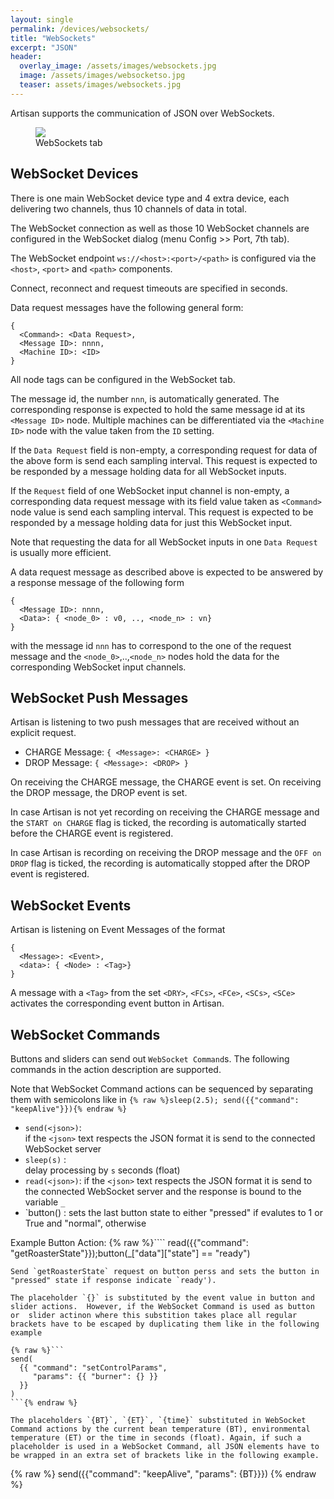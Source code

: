 ```yaml
---
layout: single
permalink: /devices/websockets/
title: "WebSockets"
excerpt: "JSON"
header:
  overlay_image: /assets/images/websockets.jpg
  image: /assets/images/websocketso.jpg
  teaser: assets/images/websockets.jpg
---
```


Artisan supports the communication of JSON over WebSockets.

<figure>
<a href="{{ site.baseurl }}/assets/images/websockets-tab.png">
<img src="{{ site.baseurl }}/assets/images/websockets-tab.png"></a>
    <figcaption>WebSockets tab</figcaption>
</figure>

## WebSocket Devices

There is one main WebSocket device type and 4 extra device, each delivering two channels, thus 10 channels of data in total. 

The WebSocket connection as well as those 10 WebSocket channels are configured in the WebSocket dialog (menu Config >> Port, 7th tab).

The WebSocket endpoint `ws://<host>:<port>/<path>`  is configured via the `<host>`, `<port>` and `<path>` components.

Connect, reconnect and request timeouts are specified in seconds.

Data request messages have the following general form:

```
{
  <Command>: <Data Request>, 
  <Message ID>: nnnn, 
  <Machine ID>: <ID>
}
```

All node tags can be configured in the WebSocket tab.

The message id, the number `nnn`, is automatically generated. The corresponding response is expected to hold the same message id at its `<Message ID>` node. Multiple machines can be differentiated via the `<Machine ID>` node with the value taken from the `ID` setting.

If the `Data Request` field is non-empty, a corresponding request for data of the above form is send each sampling interval. This request is expected to be responded by a message holding data for all WebSocket inputs.

If the `Request` field of one WebSocket input channel is non-empty, a corresponding data request message with its field value taken as `<Command>` node value is send each sampling interval. This request is expected to be responded by a message holding data for just this WebSocket input.

Note that requesting the data for all WebSocket inputs in one `Data Request` is usually more efficient.

A data request message as described above is expected to be answered by a response message of the following form

```
{
  <Message ID>: nnnn,
  <Data>: { <node_0> : v0, .., <node_n> : vn} 
}
```

with the message id `nnn` has to correspond to the one of the request message and the `<node_0>`,..,`<node_n>` nodes hold the data for the corresponding WebSocket input channels.


## WebSocket Push Messages

Artisan is listening to two push messages that are received without an explicit request.

- CHARGE Message: `{ <Message>: <CHARGE> }`
- DROP Message: `{ <Message>: <DROP> }`

On receiving the CHARGE message, the CHARGE event is set. On receiving the DROP message, the DROP event is set.

In case Artisan is not yet recording on receiving the CHARGE message and the `START on CHARGE` flag is ticked, the recording is automatically started before the CHARGE event is registered.

In case Artisan is recording on receiving the DROP message and the `OFF on DROP` flag is ticked, the recording is automatically stopped after the DROP event is registered.



## WebSocket Events

Artisan is listening on Event Messages of the format

```
{
  <Message>: <Event>,
  <data>: { <Node> : <Tag>} 
}
```

A message with  a `<Tag>` from the set `<DRY>`, `<FCs>`, `<FCe>`, `<SCs>`, `<SCe>` activates the corresponding event button in Artisan.


## WebSocket Commands

Buttons and sliders can send out `WebSocket Command`s. The following commands in the action description are supported.

Note that WebSocket Command actions can be sequenced by separating them with semicolons like in `{% raw %}sleep(2.5); send({{"command": "keepAlive"}}){% endraw %}`


* `send(<json>)`:  
if the `<json>` text respects the JSON format it is send to the connected WebSocket server
* `sleep(s)` :  
delay processing by `s` seconds (float)
* `read(<json>)`: 
if the `<json>` text respects the JSON format it is send to the connected WebSocket server and the response is bound to the variable `_`
* `button(<expr>) :
sets the last button state to either "pressed" if <expr> evalutes to 1 or True and "normal", otherwise

Example Button Action:
{% raw %}````
read({{"command": "getRoasterState"}});button(_["data"]["state"] == "ready")
```{% endraw %}
Send `getRoasterState` request on button perss and sets the button in "pressed" state if response indicate `ready').

The placeholder `{}` is substituted by the event value in button and slider actions.  However, if the WebSocket Command is used as button or  slider actinon where this substition takes place all regular brackets have to be escaped by duplicating them like in the following example

{% raw %}```
send(
  {{ "command": "setControlParams", 
     "params": {{ "burner": {} }}
  }}
)
```{% endraw %}

The placeholders `{BT}`, `{ET}`, `{time}` substituted in WebSocket Command actions by the current bean temperature (BT), environmental temperature (ET) or the time in seconds (float). Again, if such a placeholder is used in a WebSocket Command, all JSON elements have to be wrapped in an extra set of brackets like in the following example.

```
{% raw %}
send({{"command": "keepAlive", "params": {BT}}})
{% endraw %}
```